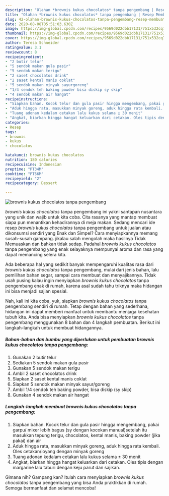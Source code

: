 ```yaml
---
description: "Olahan *brownis kukus chocolatos* tanpa pengembang | Resep Membuat *brownis kukus chocolatos* tanpa pengembang Yang Enak Dan Lezat"
title: "Olahan *brownis kukus chocolatos* tanpa pengembang | Resep Membuat *brownis kukus chocolatos* tanpa pengembang Yang Enak Dan Lezat"
slug: 42-olahan-brownis-kukus-chocolatos-tanpa-pengembang-resep-membuat-brownis-kukus-chocolatos-tanpa-pengembang-yang-enak-dan-lezat
date: 2020-08-08T05:51:03.630Z
image: https://img-global.cpcdn.com/recipes/9569d022dbb17131/751x532cq70/brownis-kukus-chocolatos-tanpa-pengembang-foto-resep-utama.jpg
thumbnail: https://img-global.cpcdn.com/recipes/9569d022dbb17131/751x532cq70/brownis-kukus-chocolatos-tanpa-pengembang-foto-resep-utama.jpg
cover: https://img-global.cpcdn.com/recipes/9569d022dbb17131/751x532cq70/brownis-kukus-chocolatos-tanpa-pengembang-foto-resep-utama.jpg
author: Teresa Schneider
ratingvalue: 3.1
reviewcount: 8
recipeingredient:
- "2 butir telur"
- "5 sendok makan gula pasir"
- "5 sendok makan terigu"
- "2 saset chocolatos drink"
- "2 saset kental manis coklat"
- "5 sendok makan minyak sayurgoreng"
- "1/4 sendok teh baking powder bisa diskip sy skip"
- "4 sendok makan air hangat"
recipeinstructions:
- "Siapkan bahan. Kocok telur dan gula pasir hingga mengembang, pakai garpu/ mixer lebih bagus (sy dengan kocokan manual)setelah itu masukkan tepung terigu, chocolatos, kental manis, baking powder (jika pakai) dan air"
- "Aduk hingga rata, masukkan minyak goreng, aduk hingga rata kembali. Oles cetakan/loyang dengan minyak goreng"
- "Tuang adonan kedalam cetakan lalu kukus selama ± 30 menit"
- "Angkat, biarkan hingga hangat keluarkan dari cetakan. Oles tipis dengan margarine lalu taburi dengan keju parut dan sajikan."
categories:
- Resep
tags:
- brownis
- kukus
- chocolatos

katakunci: brownis kukus chocolatos 
nutrition: 180 calories
recipecuisine: Indonesian
preptime: "PT34M"
cooktime: "PT56M"
recipeyield: "2"
recipecategory: Dessert

---
```



![*brownis kukus chocolatos* tanpa pengembang](https://img-global.cpcdn.com/recipes/9569d022dbb17131/751x532cq70/brownis-kukus-chocolatos-tanpa-pengembang-foto-resep-utama.jpg)


*brownis kukus chocolatos* tanpa pengembang ini yakni santapan nusantara yang unik dan wajib untuk kita coba. Cita rasanya yang mantap membuat siapa pun menantikan kehadirannya di meja makan.
Sedang mencari ide resep *brownis kukus chocolatos* tanpa pengembang untuk jualan atau dikonsumsi sendiri yang Enak dan Simpel? Cara menyiapkannya memang susah-susah gampang. jikalau salah mengolah maka hasilnya Tidak Memuaskan dan bahkan tidak sedap. Padahal *brownis kukus chocolatos* tanpa pengembang yang enak selayaknya mempunyai aroma dan rasa yang dapat memancing selera kita.

Ada beberapa hal yang sedikit banyak mempengaruhi kualitas rasa dari *brownis kukus chocolatos* tanpa pengembang, mulai dari jenis bahan, lalu pemilihan bahan segar, sampai cara membuat dan menyajikannya. Tidak usah pusing kalau ingin menyiapkan *brownis kukus chocolatos* tanpa pengembang enak di rumah, karena asal sudah tahu triknya maka hidangan ini bisa menjadi sajian spesial.




Nah, kali ini kita coba, yuk, siapkan *brownis kukus chocolatos* tanpa pengembang sendiri di rumah. Tetap dengan bahan yang sederhana, hidangan ini dapat memberi manfaat untuk membantu menjaga kesehatan tubuh kita. Anda bisa menyiapkan *brownis kukus chocolatos* tanpa pengembang menggunakan 8 bahan dan 4 langkah pembuatan. Berikut ini langkah-langkah untuk membuat hidangannya.

<!--inarticleads1-->

##### Bahan-bahan dan bumbu yang diperlukan untuk pembuatan *brownis kukus chocolatos* tanpa pengembang:

1. Gunakan 2 butir telur
1. Sediakan 5 sendok makan gula pasir
1. Gunakan 5 sendok makan terigu
1. Ambil 2 saset chocolatos drink
1. Siapkan 2 saset kental manis coklat
1. Siapkan 5 sendok makan minyak sayur/goreng
1. Ambil 1/4 sendok teh baking powder, bisa diskip (sy skip)
1. Gunakan 4 sendok makan air hangat




<!--inarticleads2-->

##### Langkah-langkah membuat *brownis kukus chocolatos* tanpa pengembang:

1. Siapkan bahan. Kocok telur dan gula pasir hingga mengembang, pakai garpu/ mixer lebih bagus (sy dengan kocokan manual)setelah itu masukkan tepung terigu, chocolatos, kental manis, baking powder (jika pakai) dan air
1. Aduk hingga rata, masukkan minyak goreng, aduk hingga rata kembali. Oles cetakan/loyang dengan minyak goreng
1. Tuang adonan kedalam cetakan lalu kukus selama ± 30 menit
1. Angkat, biarkan hingga hangat keluarkan dari cetakan. Oles tipis dengan margarine lalu taburi dengan keju parut dan sajikan.




Gimana nih? Gampang kan? Itulah cara menyiapkan *brownis kukus chocolatos* tanpa pengembang yang bisa Anda praktikkan di rumah. Semoga bermanfaat dan selamat mencoba!
